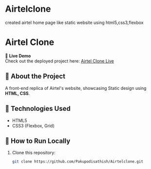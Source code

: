 # Airtelclone
created airtel home page like static website using html5,css3,flexbox
# Airtel Clone

🚀 **Live Demo**  
Check out the deployed project here: [Airtel Clone Live](https://pakupodisathish.github.io/Airtelclone/)

## 📌 About the Project
A front-end replica of Airtel's website, showcasing Static design using **HTML, CSS**.

## 🔧 Technologies Used
- HTML5
- CSS3 (Flexbox, Grid)

## 📂 How to Run Locally
1. Clone this repository:
   ```bash
   git clone https://github.com/Pakupodisathish/Airtelclone.git
